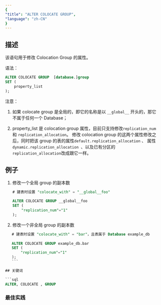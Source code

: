 ```yaml
---
{
"title": "ALTER COLOCATE GROUP",
"language": "zh-CN"
}
---
```


<!-- 
Licensed to the Apache Software Foundation (ASF) under one
or more contributor license agreements.  See the NOTICE file
distributed with this work for additional information
regarding copyright ownership.  The ASF licenses this file
to you under the Apache License, Version 2.0 (the
"License"); you may not use this file except in compliance
with the License.  You may obtain a copy of the License at

  http://www.apache.org/licenses/LICENSE-2.0

Unless required by applicable law or agreed to in writing,
software distributed under the License is distributed on an
"AS IS" BASIS, WITHOUT WARRANTIES OR CONDITIONS OF ANY
KIND, either express or implied.  See the License for the
specific language governing permissions and limitations
under the License.
-->



## 描述

该语句用于修改 Colocation Group 的属性。

语法：

```sql
ALTER COLOCATE GROUP  [database.]group
SET (
    property_list
);
```

注意：

1. 如果 colocate group 是全局的，即它的名称是以 `__global__` 开头的，那它不属于任何一个 Database；

2. property_list 是 colocation group 属性，目前只支持修改`replication_num` 和 `replication_allocation`。
    修改 colocation group 的这两个属性修改之后，同时把该 group 的表的属性`default.replication_allocation` 、
    属性`dynamic.replication_allocation `、以及已有分区的`replication_allocation`改成跟它一样。



## 例子

1. 修改一个全局 group 的副本数

    ```sql
    # 建表时设置 "colocate_with" = "__global__foo"
    
    ALTER COLOCATE GROUP __global__foo
    SET (
        "replication_num"="1"
    );
    ```

2. 修改一个非全局 group 的副本数

 ```sql
    # 建表时设置 "colocate_with" = "bar"，且表属于 Database example_db
    
    ALTER COLOCATE GROUP example_db.bar
    SET (
        "replication_num"="1"
    );
    ```

## 关键词

```sql
ALTER, COLOCATE , GROUP
```

### 最佳实践
